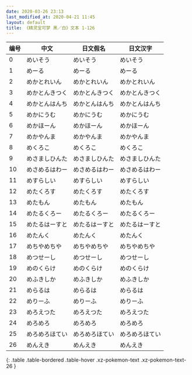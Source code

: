 ```yaml
---
date: 2020-03-26 23:13
last_modified_at: 2020-04-21 11:45
layout: default
title: 《精灵宝可梦 黑／白》文本 1-126
---
```

| 编号 | 中文 | 日文假名 | 日文汉字 |
| ---- | ---- | ---- | --- |
| 0 | めいそう | めいそう | めいそう |
| 1 | めーる | めーる | めーる |
| 2 | めかとれいん | めかとれいん | めかとれいん |
| 3 | めかとんきつく | めかとんきつく | めかとんきつく |
| 4 | めかとんはんち | めかとんはんち | めかとんはんち |
| 5 | めかにうむ | めかにうむ | めかにうむ |
| 6 | めかほーん | めかほーん | めかほーん |
| 7 | めかやんま | めかやんま | めかやんま |
| 8 | めくろこ | めくろこ | めくろこ |
| 9 | めさましひんた | めさましひんた | めさましひんた |
| 10 | めさめるはわー | めさめるはわー | めさめるはわー |
| 11 | めすらしい | めすらしい | めすらしい |
| 12 | めたくろす | めたくろす | めたくろす |
| 13 | めたもん | めたもん | めたもん |
| 14 | めたるくろー | めたるくろー | めたるくろー |
| 15 | めたるはーすと | めたるはーすと | めたるはーすと |
| 16 | めたんく | めたんく | めたんく |
| 17 | めちやめちや | めちやめちや | めちやめちや |
| 18 | めつせーし | めつせーし | めつせーし |
| 19 | めのくらけ | めのくらけ | めのくらけ |
| 20 | めふきしか | めふきしか | めふきしか |
| 21 | めらるは | めらるは | めらるは |
| 22 | めりーふ | めりーふ | めりーふ |
| 23 | めろえつた | めろえつた | めろえつた |
| 24 | めろめろ | めろめろ | めろめろ |
| 25 | めろめろほてい | めろめろほてい | めろめろほてい |
| 26 | めんえき | めんえき | めんえき |
{: .table .table-bordered .table-hover .xz-pokemon-text .xz-pokemon-text-26 }
